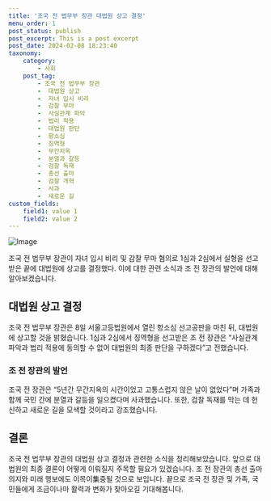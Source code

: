 ```yaml
---
title: '조국 전 법무부 장관 대법원 상고 결정'
menu_order: 1
post_status: publish
post_excerpt: This is a post excerpt
post_date: 2024-02-08 18:23:40
taxonomy:
    category:
        - 사회
    post_tag:
        - 조국 전 법무부 장관
        -  대법원 상고
        -  자녀 입시 비리
        -  감찰 무마
        -  사실관계 파악
        -  법리 적용
        -  대법원 판단
        -  항소심
        -  징역형
        -  무간지옥
        -  분열과 갈등
        -  검찰 독재
        -  총선 출마
        -  검찰 개혁
        -  사과
        -  새로운 길
custom_fields:
    field1: value 1
    field2: value 2
---
```


![Image](https://imgnews.pstatic.net/image/081/2024/02/08/0003429466_001_20240208155001214.jpg?type=w647)

조국 전 법무부 장관이 자녀 입시 비리 및 감찰 무마 혐의로 1심과 2심에서 실형을 선고받은 끝에 대법원에 상고를 결정했다. 이에 대한 관련 소식과 조 전 장관의 발언에 대해 알아보겠습니다.
## 대법원 상고 결정
조국 전 법무부 장관은 8일 서울고등법원에서 열린 항소심 선고공판을 마친 뒤, 대법원에 상고할 것을 밝혔습니다. 1심과 2심에서 징역형을 선고받은 조 전 장관은 “사실관계 파악과 법리 적용에 동의할 수 없어 대법원의 최종 판단을 구하겠다”고 전했습니다.
### 조 전 장관의 발언
조국 전 장관은 “5년간 무간지옥의 시간이었고 고통스럽지 않은 날이 없었다”며 가족과 함께 국민 간에 분열과 갈등을 일으켰다며 사과했습니다. 또한, 검찰 독재를 막는 데 헌신하고 새로운 길을 모색할 것이라고 강조했습니다.
## 결론
조국 전 법무부 장관의 대법원 상고 결정과 관련한 소식을 정리해보았습니다. 앞으로 대법원의 최종 결론이 어떻게 이뤄질지 주목할 필요가 있겠습니다. 조 전 장관의 총선 출마 의지와 미래 행보에도 이목이集중될 것으로 보입니다. 끝으로 조국 전 장관 및 가족, 국민들에게 조금이나마 활력과 변화가 찾아오길 기대해봅니다.
